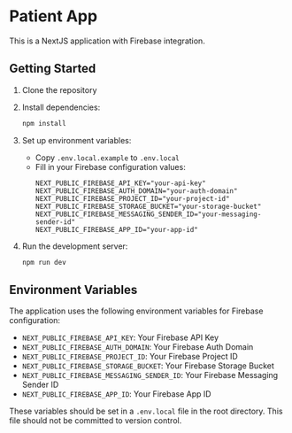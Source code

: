 # Patient App

This is a NextJS application with Firebase integration.

## Getting Started

1. Clone the repository
2. Install dependencies:
   ```bash
   npm install
   ```
3. Set up environment variables:
   - Copy `.env.local.example` to `.env.local`
   - Fill in your Firebase configuration values:
     ```
     NEXT_PUBLIC_FIREBASE_API_KEY="your-api-key"
     NEXT_PUBLIC_FIREBASE_AUTH_DOMAIN="your-auth-domain"
     NEXT_PUBLIC_FIREBASE_PROJECT_ID="your-project-id"
     NEXT_PUBLIC_FIREBASE_STORAGE_BUCKET="your-storage-bucket"
     NEXT_PUBLIC_FIREBASE_MESSAGING_SENDER_ID="your-messaging-sender-id"
     NEXT_PUBLIC_FIREBASE_APP_ID="your-app-id"
     ```

4. Run the development server:
   ```bash
   npm run dev
   ```

## Environment Variables

The application uses the following environment variables for Firebase configuration:

- `NEXT_PUBLIC_FIREBASE_API_KEY`: Your Firebase API Key
- `NEXT_PUBLIC_FIREBASE_AUTH_DOMAIN`: Your Firebase Auth Domain
- `NEXT_PUBLIC_FIREBASE_PROJECT_ID`: Your Firebase Project ID
- `NEXT_PUBLIC_FIREBASE_STORAGE_BUCKET`: Your Firebase Storage Bucket
- `NEXT_PUBLIC_FIREBASE_MESSAGING_SENDER_ID`: Your Firebase Messaging Sender ID
- `NEXT_PUBLIC_FIREBASE_APP_ID`: Your Firebase App ID

These variables should be set in a `.env.local` file in the root directory. This file should not be committed to version control.
